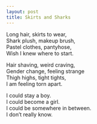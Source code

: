 ```yaml
---
layout: post
title: Skirts and Sharks
---
```


Long hair, skirts to wear, <br>
Shark plush, makeup brush, <br>
Pastel clothes, pantyhose, <br>
Wish I knew where to start.

Hair shaving, weird craving, <br>
Gender change, feeling strange <br>
Thigh highs, tight tights, <br>
I am feeling torn apart.

I could stay a boy. <br>
I could become a girl. <br>
I could be somewhere in between. <br>
I don’t really know.
